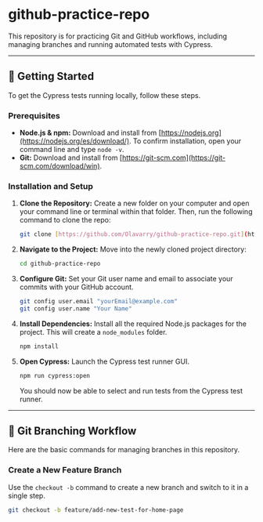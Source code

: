 # github-practice-repo

This repository is for practicing Git and GitHub workflows, including managing branches and running automated tests with Cypress.

---

## 🚀 Getting Started

To get the Cypress tests running locally, follow these steps.

### Prerequisites

* **Node.js & npm:** Download and install from [https://nodejs.org](https://nodejs.org/es/download/). To confirm installation, open your command line and type `node -v`.
* **Git:** Download and install from [https://git-scm.com](https://git-scm.com/download/win).

### Installation and Setup

1.  **Clone the Repository:** Create a new folder on your computer and open your command line or terminal within that folder. Then, run the following command to clone the repo:

    ```bash
    git clone [https://github.com/Olavarry/github-practice-repo.git](https://github.com/Olavarry/github-practice-repo.git)
    ```

2.  **Navigate to the Project:** Move into the newly cloned project directory:

    ```bash
    cd github-practice-repo
    ```

3.  **Configure Git:** Set your Git user name and email to associate your commits with your GitHub account.

    ```bash
    git config user.email "yourEmail@example.com"
    git config user.name "Your Name"
    ```

4.  **Install Dependencies:** Install all the required Node.js packages for the project. This will create a `node_modules` folder.

    ```bash
    npm install
    ```

5.  **Open Cypress:** Launch the Cypress test runner GUI.

    ```bash
    npm run cypress:open
    ```
    You should now be able to select and run tests from the Cypress test runner.

---

## 🌿 Git Branching Workflow

Here are the basic commands for managing branches in this repository.

### Create a New Feature Branch

Use the `checkout -b` command to create a new branch and switch to it in a single step.

```bash
git checkout -b feature/add-new-test-for-home-page
